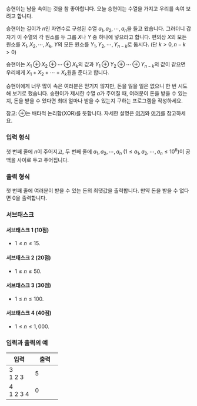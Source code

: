승현이는 남을 속이는 것을 참 좋아합니다. 오늘 승현이는 수열을 가지고 우리를 속여 보려고 합니다.

승현이는 길이가 $n$인 자연수로 구성된 수열 $a_{1}, a_{2}, \cdots, a_{n}$을 들고 왔습니다. 그러더니 갑자기 이 수열의 각 원소를 두 그룹 $X$나 $Y$ 중 하나에 넣으라고 합니다. 편의상 $X$의 모든 원소를 $X_{1}, X_{2}, \cdots, X_{k}$, $Y$의 모든 원소를 $Y_{1}, Y_{2}, \cdots, Y_{n-k}$로 둡시다. (단 $k > 0, n-k > 0$)

승현이는 $X_{1} \oplus X_{2} \oplus \cdots \oplus X_{k}$의 값과 $Y_{1} \oplus Y_{2} \oplus \cdots \oplus Y_{n-k}$의 값이 같으면 우리에게 $X_{1} + X_{2} + \cdots + X_{k}$원을 준다고 합니다.

승현이에게 너무 많이 속은 여러분은 믿기지 않지만, 돈을 잃을 일은 없으니 한 번 시도해 보기로 했습니다. 승현이가 제시한 수열 $a$가 주어질 때, 여러분이 돈을 받을 수 있는지, 돈을 받을 수 있다면 최대 얼마나 받을 수 있는지 구하는 프로그램을 작성하세요.

참고: $\oplus$는 배타적 논리합(XOR)를 뜻합니다. 자세한 설명은 [여기](http://ko.wikipedia.org/wiki/%EB%B0%B0%ED%83%80%EC%A0%81_%EB%85%BC%EB%A6%AC%ED%95%A9#.EB.B9.84.ED.8A.B8.EA.B0.84_.EB.B0.B0.ED.83.80.EC.A0.81_.EB.85.BC.EB.A6.AC.ED.95.A9)와 [여기](http://ko.wikipedia.org/wiki/XOR_%EC%8A%A4%EC%99%91_%EC%95%8C%EA%B3%A0%EB%A6%AC%EC%A6%98#.EC.A6.9D.EB.AA.85)를 참고하세요.

### 입력 형식

첫 번째 줄에 $n$이 주어지고, 두 번째 줄에 $a_{1}, a_{2}, \cdots, a_{n}$ ($1 \le a_{1}, a_{2}, \cdots, a_{n} \le 10^6)$이 공백을 사이로 두고 주어집니다.

### 출력 형식

첫 번째 줄에 여러분이 받을 수 있는 돈의 최댓값을 출력합니다. 만약 돈을 받을 수 없다면 0을 출력합니다.

### 서브태스크

#### 서브태스크 1 (10점)

* $1 \le n \le 15$.

#### 서브태스크 2 (20점)

* $1 \le n \le 50$.

#### 서브태스크 3 (30점)

* $1 \le n \le 100$.

#### 서브태스크 4 (40점)

* $1 \le n \le 1,000$.

### 입력과 출력의 예

<table class='table table-bordered table-condensed'>
 <thead>
  <tr>
   <th style="width: 50%;">입력</th>
   <th style="width: 50%;">출력</th>
  </tr>
 </thead>
 <tbody>
  <tr>
   <td class="code-font">3<br/>
1 2 3</td>
   <td class="code-font">5</td>
  </tr>
  <tr>
   <td class="code-font">4<br/>
1 2 3 4</td>
   <td class="code-font">0</td>
  </tr>
 </tbody>
</table>